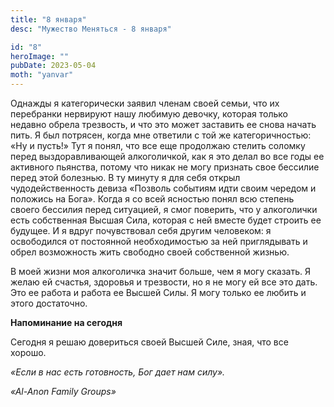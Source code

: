 ```yaml
---
title: "8 января"
desc: "Мужество Меняться - 8 января"

id: "8"
heroImage: ""
pubDate: 2023-05-04
moth: "yanvar"
---
```


Однажды я категорически заявил членам своей семьи, что их перебранки нервируют
нашу любимую девочку, которая только недавно обрела трезвость, и что это может
заставить ее снова начать пить. Я был потрясен, когда мне ответили с той же
категоричностью: «Ну и пусть!» Тут я понял, что все еще продолжаю стелить
соломку перед выздоравливающей алкоголичкой, как я это делал во все годы ее
активного пьянства, потому что никак не могу признать свое бессилие перед этой
болезнью. В ту минуту я для себя открыл чудодейственность девиза «Позволь
событиям идти своим чередом и положись на Бога». Когда я со всей ясностью
понял всю степень своего бессилия перед ситуацией, я смог поверить, что у
алкоголички есть собственная Высшая Сила, которая с ней вместе будет строить
ее будущее. И я вдруг почувствовал себя другим человеком: я освободился от
постоянной необходимостью за ней приглядывать и обрел возможность жить
свободно своей собственной жизнью.

В моей жизни моя алкоголичка значит больше, чем я могу сказать. Я желаю ей
счастья, здоровья и трезвости, но я не могу ей все это дать. Это ее работа и
работа ее Высшей Силы. Я могу только ее любить и этого достаточно.

**Напоминание на сегодня**

Сегодня я решаю довериться своей Высшей Силе, зная, что все хорошо.

_«Если в нас есть готовность, Бог дает нам силу»._

_«Al-Anon Family Groups»_
